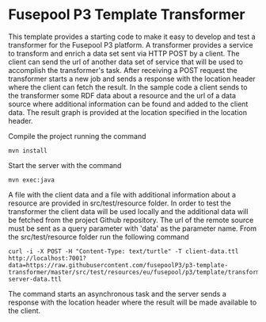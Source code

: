 Fusepool P3 Template Transformer
============================

This template provides a starting code to make it easy to develop and test a transformer for the Fusepool P3 platform.
A transformer provides a service to transform and enrich a data set sent via HTTP POST by a client. The client can send
the url of another data set of service that will be used to accomplish the transformer's task. After receiving a POST request
the transformer starts a new job and sends a response with the location header where the client can fetch the result.
In the sample code a client sends to the transformer some RDF data about a resource and the url of a data source where additional
information can be found and added to the client data. The result graph is provided at the location specified in the location header.

Compile the project running the command

    mvn install

Start the server with the command

    mvn exec:java

A file with the client data and a file with additional information about a resource are provided in src/test/resource folder.
In order to test the transformer the client data will be used locally and the additional data will be fetched from the
project Github repository. The url of the remote source must be sent as a query parameter with 'data' as the parameter name.
From the src/test/resource folder run the following command 

    curl -i -X POST -H "Content-Type: text/turtle" -T client-data.ttl http://localhost:7001?data=https://raw.githubusercontent.com/fusepoolP3/p3-template-transformer/master/src/test/resources/eu/fusepool/p3/template/transformer/test/mock-server-data.ttl  
 
The command starts an asynchronous task and the server sends a response with the location header where the result will be made 
available to the client.
